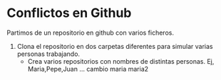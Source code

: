 # Conflictos en Github

Partimos de un repositorio en github con varios ficheros.

1. Clona el repositorio en dos carpetas diferentes para simular varias personas trabajando.
   - Crea varios repositorios con nombres de distintas personas. Ej, Maria,Pepe,Juan ...
cambio
maria
maria2

